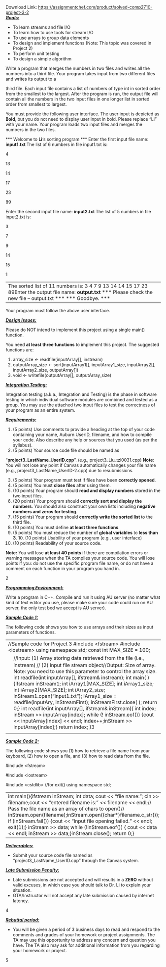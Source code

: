 Download Link: https://assignmentchef.com/product/solved-comp2710-project-3-2
<br>
<strong><em><u>Goals:</u>  </em></strong>

<ul>

 <li>To learn streams and file I/O</li>

 <li>To learn how to use tools for stream I/O</li>

 <li>To use arrays to group data elements</li>

 <li>To design and implement functions (Note: This topic was covered in Project 2)</li>

 <li>To perform unit testing</li>

 <li>To design a simple algorithm</li>

</ul>




Write a program that merges the numbers in two files and writes all the numbers into a third file. Your program takes input from two different files and writes its output to a

third file. Each input file contains a list of numbers of type int in sorted order from the smallest to the largest. After the program is run, the output file will contain all the numbers in the two input files in one longer list in sorted order from smallest to largest.




You must provide the following user interface. The user input is depicted as <strong>Bold</strong>, but you do not need to display user input in bold. Please replace “Li” with your name. Your program loads two input files and merges the numbers in the two files.




*** Welcome to <strong>Li</strong>‘s sorting program *** Enter the first input file name: <strong>input1.txt </strong>The list of 6 numbers in file input1.txt is:

4

13

14

17

23

89




Enter the second input file name: <strong>input2.txt </strong>The list of 5 numbers in file input2.txt is:

3

7

9

14

15




1

<table width="591">

 <tbody>

  <tr>

   <td width="591">The sorted list of 11 numbers is: 3 4 7 9 13 14 14 15 17 23 89Enter the output file name: <strong>output.txt </strong>*** Please check the new file – output.txt *** *** Goodbye. ***</td>

  </tr>

 </tbody>

</table>

<strong><em> </em></strong>

Your program must follow the above user interface.

<strong><em><u>Design Issues:</u> </em></strong>

Please do NOT intend to implement this project using a single main() function.

You need <strong>at least three functions</strong> to implement this project. The suggested functions are:

<ol>

 <li>array_size &lt;- readfile(inputArray[], instream)</li>

 <li>outputArray_size &lt;- sort(inputArray1[], inputArray1_size, inputArray2[], inputArray2_size, outputArray[])</li>

 <li>void &lt;- writefile(outputArray[], outputArray_size)</li>

</ol>




<strong><em><u>Integration Testing:</u> </em></strong>

Integration testing (a.k.a., Integration and Testing) is the phase in software testing in which individual software modules are combined and tested as a group. You may use the attached two input files to test the correctness of your program as an entire system.

<strong><em> </em></strong>

<strong><em><u>Requirements:</u> </em></strong>

<ol>

 <li>(5 points) Use comments to provide a heading at the top of your code containing your name, Auburn UserID, filename, and how to compile your code. Also describe any help or sources that you used (as per the syllabus).</li>

 <li>(5 points) Your source code file should be named as</li>

</ol>

“<strong>project3_LastName_UserID.cpp</strong>”. (e.g., project3_Liu_tzl0031.cpp) <strong>Note</strong>: You will not lose any point if Canvas automatically changes your file name (e.g., project3_LastName_UserID-2.cpp) due to resubmissions.

<ol start="3">

 <li>(5 points) Your program must test if files have been <strong>correctly opened</strong>.</li>

 <li>(5 points) You must <strong>close files</strong> after using them.</li>

 <li>(10 points) Your program should <strong>read and display numbers</strong> stored in the two input files.</li>

 <li>(20 points) Your program should <strong>correctly sort and display the numbers</strong>. You should also construct your own lists including <strong>negative numbers and zeros for testing</strong>.</li>

 <li>(15 points) Your program should <strong>correctly write the sorted list </strong>to the third file.</li>

 <li>(10 points) You must define <strong>at least three functions</strong>.</li>

 <li>(5 points) You must reduce the number of <strong>global variables</strong> to <strong>less than 3</strong>. 10. (10 points) Usability of your program (e.g., user interface)</li>

 <li>(10 points) Readability of your source code.</li>

</ol>




<strong>Note:</strong> You will lose <strong>at least 40 points</strong> if there are compilation errors or warning messages when the TA compiles your source code. You will lose points if you: do not use the specific program file name, or do not have a comment on each function in your program you hand in.

2

<strong><em><u>Programming Environment:</u> </em></strong>

Write a program in C++. Compile and run it using AU server (no matter what kind of text editor you use, please make sure your code could run on AU server, the only test bed we accept is AU server).

<strong><em> </em></strong>

<strong><em><u>Sample Code 1:</u> </em></strong>

The following code shows you how to use arrays and their sizes as input parameters of functions.

<table width="576">

 <tbody>

  <tr>

   <td colspan="2" width="576">//Sample code for Project 3 #include &lt;fstream&gt; #include  &lt;iostream&gt; using  namespace std; const int MAX_SIZE = 100; </td>

   <td width="2"> </td>

  </tr>

  <tr>

   <td width="2"> </td>

   <td colspan="2" width="576">//Input: (1) Array storing data retrieved from the file (i.e., instream)<sup>      </sup>//       (2) input file stream object//Output: Size of array. Note: you need to use this parameter to  control the array size. int readfile(int inputArray[], ifstream&amp; instream); int main( ){ifstream inStream1; int iArray1[MAX_SIZE];     int iArray1_size;     int iArray2[MAX_SIZE];     int iArray2_size;  inStream1.open(“input1.txt”); iArray1_size = readfile(inputAry, inStreamFirst); inStreamFirst.close( ); return 0;} int readfile(int inputArray[], ifstream&amp; inStream){     int index; inStream &gt;&gt; inputArray[index];     while (! inStream.eof()) {cout &lt;&lt; inputArray[index] &lt;&lt; endl;         index++;inStream &gt;&gt; inputArray[index];} return index; }3</td>

  </tr>

  <tr>

   <td width="2"></td>

   <td width="573"></td>

   <td width="2"></td>

  </tr>

 </tbody>

</table>

<strong><em><u>Sample Code 2:</u> </em></strong>




The following code shows you (1) how to retrieve a file name from your keyboard, (2) how to open a file, and (3) how to read data from the file.

<strong><em> </em></strong>

#include &lt;fstream&gt;

<strong><em><sup> </sup></em></strong>#include &lt;iostream&gt;

<strong><em> </em></strong>#include &lt;cstdlib&gt;  //for exit() using namespace std;

<strong><em> </em></strong>




<strong><em> </em></strong>

<table width="576">

 <tbody>

  <tr>

   <td width="576">int main(){ifstream inStream;     int data; cout &lt;&lt; “file name:”;     cin &gt;&gt; filename;cout &lt;&lt; “entered filename is:” &lt;&lt; filename &lt;&lt; endl;// Pass the file name as an array of chars to open()// inStream.open(filename);inStream.open((char*)filename.c_str()); if (inStream.fail()) {cout &lt;&lt; “Input file opening failed.” &lt;&lt; endl;          exit(1);} inStream &gt;&gt; data;      while (!inStream.eof()) {         cout &lt;&lt; data &lt;&lt; endl;        inStream &gt;&gt; data;}inStream.close(); return 0;}</td>

  </tr>

 </tbody>

</table>

<strong><em> </em></strong>

<strong><em><u>Deliverables:</u> </em></strong>

<ul>

 <li>Submit your source code file named as “project3_LastName_UserID.cpp” through the Canvas system.</li>

</ul>

<strong><em><u>Late Submission Penalty:</u> </em></strong>

<ul>

 <li>Late submissions are not accepted and will results in a <strong>ZERO</strong> without valid excuses, in which case you should talk to Dr. Li to explain your situation.</li>

 <li>GTA/Instructor will not accept any late submission caused by internet latency.</li>

</ul>

4

<strong><em><u>Rebuttal period:</u> </em></strong>

<ul>

 <li>You will be given a period of 3 business days to read and respond to the comments and grades of your homework or project assignments. The TA may use this opportunity to address any concern and question you have. The TA also may ask for additional information from you regarding your homework or project.</li>

</ul>

5